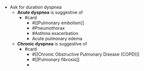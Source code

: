 - Ask for duration dyspnea
	- **Acute dyspnea** is suggestive of
		- #card
			- #[[Pulmonary embolism]]
			- #Pneumothorax
			- #Asthma exacerbation
			- Acute pulmonary edema
	- **Chronic dyspnea** is suggestive of
		- #card
			- #[[Chronic Obstructive Pulmonary Disease (COPD)]]
			- #[[Pulmonary fibrosis]]
			-